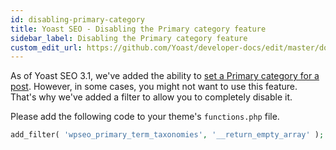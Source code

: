 ```yaml
---
id: disabling-primary-category
title: Yoast SEO - Disabling the Primary category feature
sidebar_label: Disabling the Primary category feature
custom_edit_url: https://github.com/Yoast/developer-docs/edit/master/docs/customization/yoast-seo/disabling-primary-category.md
---
```

As of Yoast SEO 3.1, we've added the ability to [set a Primary category for a post](https://yoast.com/help/how-to-select-a-primary-category/). 
However, in some cases, you might not want to use this feature. That's why we've added a filter to allow you to completely disable it.

Please add the following code to your theme's `functions.php` file.

```php
add_filter( 'wpseo_primary_term_taxonomies', '__return_empty_array' );
```

